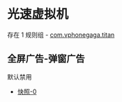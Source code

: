 # 光速虚拟机

存在 1 规则组 - [com.vphonegaga.titan](/src/apps/com.vphonegaga.titan.ts)

## 全屏广告-弹窗广告

默认禁用

- [快照-0](https://i.gkd.li/i/13292911)
